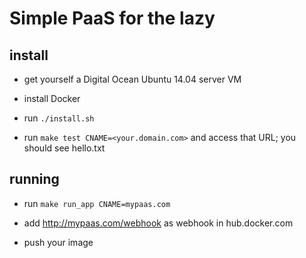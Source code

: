 # Simple PaaS for the lazy

## install

* get yourself a Digital Ocean Ubuntu 14.04 server VM

* install Docker

* run `./install.sh`

* run `make test CNAME=<your.domain.com>` and access that URL; you should see hello.txt

## running

* run `make run_app CNAME=mypaas.com`

* add http://mypaas.com/webhook as webhook in hub.docker.com

* push your image

